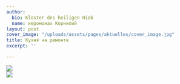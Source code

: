 ```yaml
---
author:
  bio: Kloster des heiligen Hiob
  name: иеромонах Корнилий
layout: post
cover_image: "/uploads/assets/pages/aktuelles/cover_image.jpg"
title: Кухня на ремонте
excerpt: ''

---
```

<div class="full zoomable"><img src="/uploads/media/2019/Kueche_umbau_1.jpg"></div>
<div class="full zoomable"><img src="/uploads/media/2019/Kueche_umbau_2.jpg"></div>
